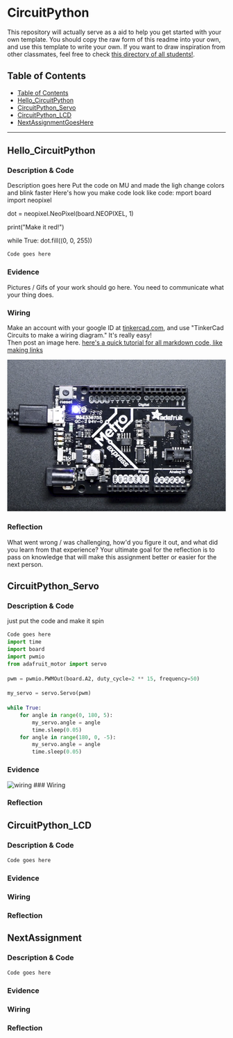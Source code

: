 # CircuitPython
This repository will actually serve as a aid to help you get started with your own template.  You should copy the raw form of this readme into your own, and use this template to write your own.  If you want to draw inspiration from other classmates, feel free to check [this directory of all students!](https://github.com/chssigma/Class_Accounts).
## Table of Contents
* [Table of Contents](#TableOfContents)
* [Hello_CircuitPython](#Hello_CircuitPython)
* [CircuitPython_Servo](#CircuitPython_Servo)
* [CircuitPython_LCD](#CircuitPython_LCD)
* [NextAssignmentGoesHere](#NextAssignment)
---

## Hello_CircuitPython

### Description & Code
Description goes here
Put the code on MU and made the ligh change colors and blink faster
Here's how you make code look like code:
mport board
import neopixel

dot = neopixel.NeoPixel(board.NEOPIXEL, 1)

print("Make it red!")

while True:
    dot.fill((0, 0, 255))



```python
Code goes here

```


### Evidence
Pictures / Gifs of your work should go here.  You need to communicate what your thing does.

### Wiring
Make an account with your google ID at [tinkercad.com](https://www.tinkercad.com/learn/circuits), and use "TinkerCad Circuits to make a wiring diagram."  It's really easy!  
Then post an image here.   [here's a quick tutorial for all markdown code, like making links](https://guides.github.com/features/mastering-markdown/)

![this is dumb](https://github.com/njackso48/CircuitPython/blob/master/images/Screenshot%202021-09-22%20151206.png?raw=true)


### Reflection
What went wrong / was challenging, how'd you figure it out, and what did you learn from that experience?  Your ultimate goal for the reflection is to pass on knowledge that will make this assignment better or easier for the next person.




## CircuitPython_Servo

### Description & Code
just put the code and make it spin
```python
Code goes here
import time
import board
import pwmio
from adafruit_motor import servo

pwm = pwmio.PWMOut(board.A2, duty_cycle=2 ** 15, frequency=50)

my_servo = servo.Servo(pwm)

while True:
    for angle in range(0, 180, 5):
        my_servo.angle = angle
        time.sleep(0.05)
    for angle in range(180, 0, -5):
        my_servo.angle = angle
        time.sleep(0.05)
```

### Evidence
<img src="https://lh3.googleusercontent.com/proxy/w2ffyg9ACcQSaJDLS8utCfdN67cPMtcQ1rPoZTdwryNKNUHKVCMUWASd1MJUffJYfJX-I8575famyuGy8bicKDOr8TaeAOeq5EgAJZKiugw" alt=wiring>
### Wiring

### Reflection




## CircuitPython_LCD

### Description & Code

```python
Code goes here

```

### Evidence

### Wiring

### Reflection





## NextAssignment

### Description & Code

```python
Code goes here

```

### Evidence

### Wiring

### Reflection
